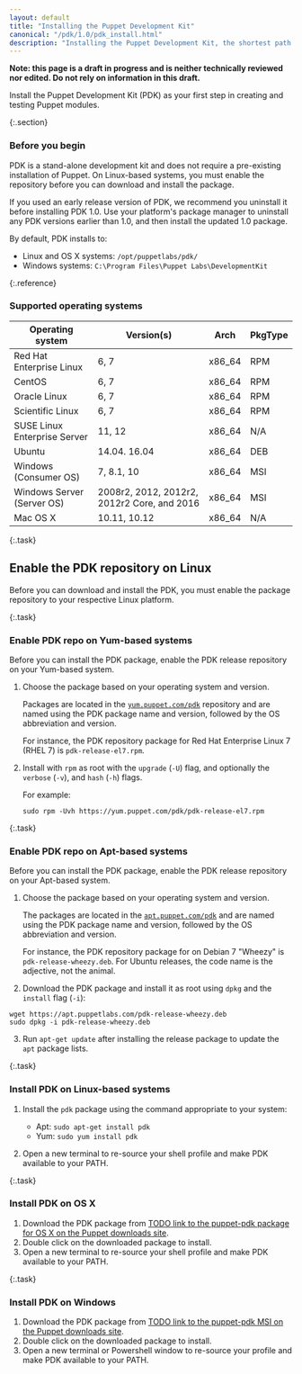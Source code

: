 ```yaml
---
layout: default
title: "Installing the Puppet Development Kit"
canonical: "/pdk/1.0/pdk_install.html"
description: "Installing the Puppet Development Kit, the shortest path to developing better Puppet code."
---
```



**Note: this page is a draft in progress and is neither technically reviewed nor edited. Do not rely on information in this draft.**


Install the Puppet Development Kit (PDK) as your first step in creating and testing Puppet modules.

{:.section}
### Before you begin

PDK is a stand-alone development kit and does not require a pre-existing installation of Puppet. On Linux-based systems, you must enable the repository before you can download and install the package.

If you used an early release version of PDK, we recommend you uninstall it before installing PDK 1.0. Use your platform's package manager to uninstall any PDK versions earlier than 1.0, and then install the updated 1.0 package.

By default, PDK installs to:

* Linux and OS X systems: `/opt/puppetlabs/pdk/`
* Windows systems: `C:\Program Files\Puppet Labs\DevelopmentKit`

{:.reference}
### Supported operating systems

| Operating system | Version(s) | Arch | PkgType |
| ---------------- | ---------- | ---- | ------- |
| Red Hat Enterprise Linux | 6, 7 | x86_64 | RPM |
| CentOS | 6, 7 | x86_64 | RPM |
| Oracle Linux | 6, 7 | x86_64 | RPM |
| Scientific Linux | 6, 7 | x86_64 | RPM |
| SUSE Linux Enterprise Server | 11, 12 | x86_64 | N/A |
| Ubuntu | 14.04. 16.04 | x86_64 | DEB |
| Windows (Consumer OS) | 7, 8.1, 10 | x86_64 | MSI |
| Windows Server (Server OS) | 2008r2, 2012, 2012r2, 2012r2 Core, and 2016 | x86_64 | MSI |
| Mac OS X | 10.11, 10.12 | x86_64 | N/A |


{:.task}
## Enable the PDK repository on Linux

Before you can download and install the PDK, you must enable the package repository to your respective Linux platform. 

{:.task}
### Enable PDK repo on Yum-based systems

Before you can install the PDK package, enable the PDK release repository on your Yum-based system.

1. Choose the package based on your operating system and version.

   Packages are located in the [`yum.puppet.com/pdk`](https://yum.puppet.com/pdk) repository and are named using the PDK package name and version, followed by the OS abbreviation and version.

   For instance, the PDK repository package for Red Hat Enterprise Linux 7 (RHEL 7) is `pdk-release-el7.rpm`.

2. Install with `rpm` as root with the `upgrade` (`-U`) flag, and optionally the `verbose` (`-v`), and `hash` (`-h`) flags.

   For example:

   `sudo rpm -Uvh https://yum.puppet.com/pdk/pdk-release-el7.rpm`

{:.task}
### Enable PDK repo on Apt-based systems

Before you can install the PDK package, enable the PDK release repository on your Apt-based system.

1. Choose the package based on your operating system and version.

   The packages are located in the [`apt.puppet.com/pdk`](https://apt.puppet.com/pdk) and are named using the PDK package name and version, followed by the OS abbreviation and version.

   For instance, the PDK repository package for on Debian 7 "Wheezy" is `pdk-release-wheezy.deb`. For Ubuntu releases, the code name is the adjective, not the animal.

2. Download the PDK package and install it as root using `dpkg` and the `install` flag (`-i`):

```
wget https://apt.puppetlabs.com/pdk-release-wheezy.deb
sudo dpkg -i pdk-release-wheezy.deb
```

3. Run `apt-get update` after installing the release package to update the `apt` package lists.

{:.task}
### Install PDK on Linux-based systems 

1. Install the `pdk` package using the command appropriate to your system:

   * Apt: `sudo apt-get install pdk`
   * Yum: `sudo yum install pdk`

2. Open a new terminal to re-source your shell profile and make PDK available to your PATH.

{:.task}
### Install PDK on OS X

1. Download the PDK package from [TODO link to the puppet-pdk package for OS X on the Puppet downloads site](downloads.puppetlabs.com).
1. Double click on the downloaded package to install.
1. Open a new terminal to re-source your shell profile and make PDK available to your PATH.

{:.task}
### Install PDK on Windows

1. Download the PDK package from [TODO link to the puppet-pdk MSI on the Puppet downloads site](downloads.puppetlabs.com).
1. Double click on the downloaded package to install.
2. Open a new terminal or Powershell window to re-source your profile and make PDK available to your PATH.
 

